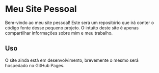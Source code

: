 # Meu Site Pessoal

Bem-vindo ao meu site pessoal! Este será um repositório que irá conter o código fonte desse pequeno projeto. O intuito deste site é apenas compartilhar informações sobre mim e meu trabalho.

## Uso

O site ainda está em desenvolvimento, brevemente o mesmo será hospedado no GitHub Pages.
